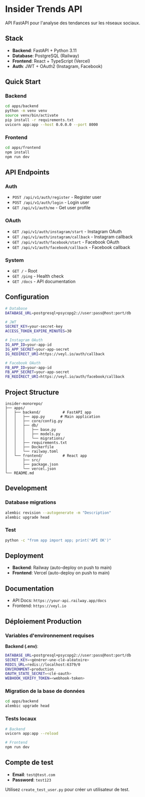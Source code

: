 # Insider Trends API

API FastAPI pour l'analyse des tendances sur les réseaux sociaux.

## Stack

- **Backend**: FastAPI + Python 3.11
- **Database**: PostgreSQL (Railway)
- **Frontend**: React + TypeScript (Vercel)
- **Auth**: JWT + OAuth2 (Instagram, Facebook)

## Quick Start

### Backend
```bash
cd apps/backend
python -m venv venv
source venv/bin/activate
pip install -r requirements.txt
uvicorn app:app --host 0.0.0.0 --port 8000
```

### Frontend
```bash
cd apps/frontend
npm install
npm run dev
```

## API Endpoints

### Auth
- `POST /api/v1/auth/register` - Register user
- `POST /api/v1/auth/login` - Login user
- `GET /api/v1/auth/me` - Get user profile

### OAuth
- `GET /api/v1/auth/instagram/start` - Instagram OAuth
- `GET /api/v1/auth/instagram/callback` - Instagram callback
- `GET /api/v1/auth/facebook/start` - Facebook OAuth
- `GET /api/v1/auth/facebook/callback` - Facebook callback

### System
- `GET /` - Root
- `GET /ping` - Health check
- `GET /docs` - API documentation

## Configuration

```bash
# Database
DATABASE_URL=postgresql+psycopg2://user:pass@host:port/db

# JWT
SECRET_KEY=your-secret-key
ACCESS_TOKEN_EXPIRE_MINUTES=30

# Instagram OAuth
IG_APP_ID=your-app-id
IG_APP_SECRET=your-app-secret
IG_REDIRECT_URI=https://veyl.io/auth/callback

# Facebook OAuth
FB_APP_ID=your-app-id
FB_APP_SECRET=your-app-secret
FB_REDIRECT_URI=https://veyl.io/auth/facebook/callback
```

## Project Structure

```
insider-monorepo/
├── apps/
│   ├── backend/          # FastAPI app
│   │   ├── app.py       # Main application
│   │   ├── core/config.py
│   │   ├── db/
│   │   │   ├── base.py
│   │   │   ├── models.py
│   │   │   └── migrations/
│   │   ├── requirements.txt
│   │   ├── Dockerfile
│   │   └── railway.toml
│   └── frontend/         # React app
│       ├── src/
│       ├── package.json
│       └── vercel.json
└── README.md
```

## Development

### Database migrations
```bash
alembic revision --autogenerate -m "Description"
alembic upgrade head
```

### Test
```bash
python -c "from app import app; print('API OK')"
```

## Deployment

- **Backend**: Railway (auto-deploy on push to main)
- **Frontend**: Vercel (auto-deploy on push to main)

## Documentation

- API Docs: `https://your-api.railway.app/docs`
- Frontend: `https://veyl.io`

## Déploiement Production

### Variables d'environnement requises

**Backend (.env)**:
```bash
DATABASE_URL=postgresql+psycopg2://user:pass@host:port/db
SECRET_KEY=<générer-une-clé-aléatoire>
REDIS_URL=redis://localhost:6379/0
ENVIRONMENT=production
OAUTH_STATE_SECRET=<clé-oauth>
WEBHOOK_VERIFY_TOKEN=<webhook-token>
```

### Migration de la base de données

```bash
cd apps/backend
alembic upgrade head
```

### Tests locaux

```bash
# Backend
uvicorn app:app --reload

# Frontend
npm run dev
```

## Compte de test

- **Email**: `test@test.com`
- **Password**: `test123`

Utilisez `create_test_user.py` pour créer un utilisateur de test.